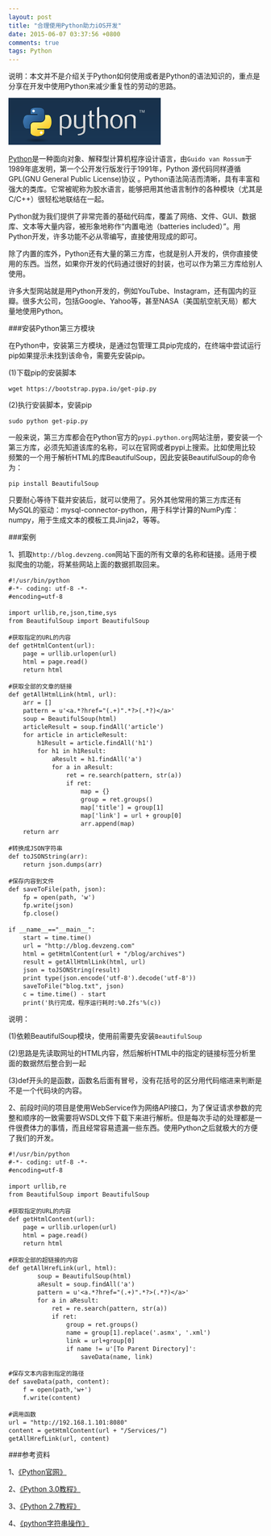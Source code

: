 ```yaml
---
layout: post
title: "合理使用Python助力iOS开发"
date: 2015-06-07 03:37:56 +0800
comments: true
tags: Python
---
```


说明：本文并不是介绍关于Python如何使用或者是Python的语法知识的，重点是分享在开发中使用Python来减少重复性的劳动的思路。

![python_logo.png](/images/python_ios/python_logo.png)

[Python](https://www.python.org)是一种面向对象、解释型计算机程序设计语言，由`Guido van Rossum`于1989年底发明，第一个公开发行版发行于1991年，Python 源代码同样遵循 GPL(GNU General Public License)协议 。Python语法简洁而清晰，具有丰富和强大的类库。它常被昵称为胶水语言，能够把用其他语言制作的各种模块（尤其是C/C++）很轻松地联结在一起。

Python就为我们提供了非常完善的基础代码库，覆盖了网络、文件、GUI、数据库、文本等大量内容，被形象地称作“内置电池（batteries included）”。用Python开发，许多功能不必从零编写，直接使用现成的即可。

除了内置的库外，Python还有大量的第三方库，也就是别人开发的，供你直接使用的东西。当然，如果你开发的代码通过很好的封装，也可以作为第三方库给别人使用。

许多大型网站就是用Python开发的，例如YouTube、Instagram，还有国内的豆瓣。很多大公司，包括Google、Yahoo等，甚至NASA（美国航空航天局）都大量地使用Python。

###安装Python第三方模块

在Python中，安装第三方模块，是通过包管理工具pip完成的，在终端中尝试运行pip如果提示未找到该命令，需要先安装pip。

(1)下载pip的安装脚本

```
wget https://bootstrap.pypa.io/get-pip.py
```

(2)执行安装脚本，安装pip

```
sudo python get-pip.py 
```

一般来说，第三方库都会在Python官方的`pypi.python.org`网站注册，要安装一个第三方库，必须先知道该库的名称，可以在官网或者pypi上搜索。比如使用比较频繁的一个用于解析HTML的库BeautifulSoup，因此安装BeautifulSoup的命令为：

```
pip install BeautifulSoup
```
只要耐心等待下载并安装后，就可以使用了。另外其他常用的第三方库还有MySQL的驱动：mysql-connector-python，用于科学计算的NumPy库：numpy，用于生成文本的模板工具Jinja2，等等。


###案例

1、抓取`http://blog.devzeng.com`网站下面的所有文章的名称和链接。适用于模拟爬虫的功能，将某些网站上面的数据抓取回来。

```
#!/usr/bin/python
#-*- coding: utf-8 -*-
#encoding=utf-8

import urllib,re,json,time,sys
from BeautifulSoup import BeautifulSoup

#获取指定的URL的内容
def getHtmlContent(url):
    page = urllib.urlopen(url)
    html = page.read()
    return html

#获取全部的文章的链接
def getAllHtmlLink(html, url):
	arr = []
	pattern = u'<a.*?href="(.+)".*?>(.*?)</a>'
	soup = BeautifulSoup(html)
	articleResult = soup.findAll('article')
	for article in articleResult:
		h1Result = article.findAll('h1')
		for h1 in h1Result:
			aResult = h1.findAll('a')
			for a in aResult:
				ret = re.search(pattern, str(a))
				if ret:
					map = {}
					group = ret.groups()
					map['title'] = group[1]
					map['link'] = url + group[0]
					arr.append(map)
	return arr

#转换成JSON字符串
def toJSONString(arr):
	return json.dumps(arr)

#保存内容到文件
def saveToFile(path, json):
	fp = open(path, 'w')
	fp.write(json)
	fp.close()

if __name__=="__main__":
	start = time.time()
	url = "http://blog.devzeng.com"
	html = getHtmlContent(url + "/blog/archives")
	result = getAllHtmlLink(html, url)
	json = toJSONString(result)
	print type(json.encode('utf-8').decode('utf-8'))
	saveToFile("blog.txt", json)
	c = time.time() - start
	print('执行完成，程序运行耗时:%0.2fs'%(c))
```

说明：

(1)依赖BeautifulSoup模块，使用前需要先安装`BeautifulSoup`

(2)思路是先读取网址的HTML内容，然后解析HTML中的指定的链接标签分析里面的数据然后整合到一起

(3)def开头的是函数，函数名后面有冒号，没有花括号的区分用代码缩进来判断是不是一个代码块的内容。

2、前段时间的项目是使用WebService作为网络API接口，为了保证请求参数的完整和顺序的一致需要将WSDL文件下载下来进行解析。但是每次手动的处理都是一件很费体力的事情，而且经常容易遗漏一些东西。使用Python之后就极大的方便了我们的开发。

```
#!/usr/bin/python
#-*- coding: utf-8 -*-
#encoding=utf-8

import urllib,re
from BeautifulSoup import BeautifulSoup

#获取指定的URL的内容
def getHtmlContent(url):
    page = urllib.urlopen(url)
    html = page.read()
    return html

#获取全部的超链接的内容
def getAllHrefLink(url, html):
        soup = BeautifulSoup(html)
        aResult = soup.findAll('a')
        pattern = u'<a.*?href="(.+)".*?>(.*?)</a>'
        for a in aResult:
            ret = re.search(pattern, str(a))
            if ret:
                group = ret.groups()
                name = group[1].replace('.asmx', '.xml')
                link = url+group[0]
                if name != u'[To Parent Directory]':
                    saveData(name, link)

#保存文本内容到指定的路径                
def saveData(path, content):
    f = open(path,'w+')
    f.write(content)

#调用函数
url = "http://192.168.1.101:8080"
content = getHtmlContent(url + "/Services/")
getAllHrefLink(url, content)
```

###参考资料

1、[《Python官网》](https://www.python.org)

2、[《Python 3.0教程》](http://www.liaoxuefeng.com/wiki/0014316089557264a6b348958f449949df42a6d3a2e542c000)

3、[《Python 2.7教程》](http://www.liaoxuefeng.com/wiki/001374738125095c955c1e6d8bb493182103fac9270762a000)

4、[《python字符串操作》](http://www.cnblogs.com/SunWentao/archive/2008/06/19/1225690.html)
